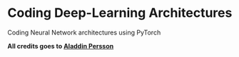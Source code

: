 # Coding Deep-Learning Architectures
Coding Neural Network architectures using PyTorch

**All credits goes to [Aladdin Persson](https://www.youtube.com/@AladdinPersson)**
